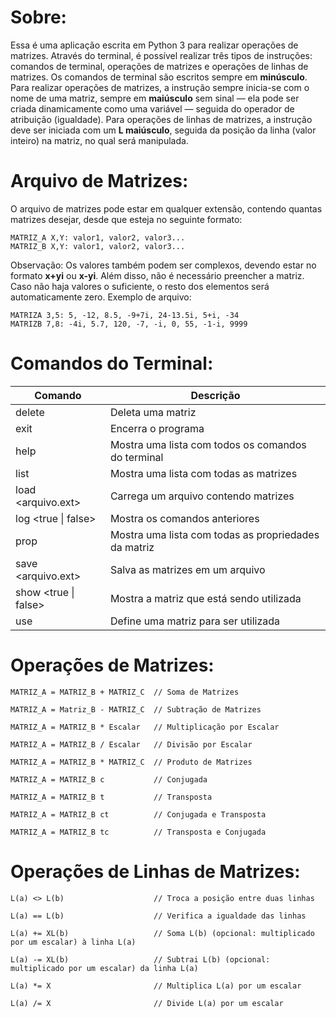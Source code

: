 # Sobre:

Essa é uma aplicação escrita em Python 3 para realizar operações de matrizes. Através do terminal, é possível realizar três tipos de instruções: comandos de terminal, 
operações de matrizes e operações de linhas de matrizes. Os comandos de terminal são escritos sempre em **minúsculo**. Para realizar operações de matrizes, a instrução 
sempre inicia-se com o nome de uma matriz, sempre em **maiúsculo** sem sinal — ela pode ser criada dinamicamente como uma variável — seguida do operador de atribuição (igualdade).
Para operações de linhas de matrizes, a instrução deve ser iniciada com um **L maiúsculo**, seguida da posição da linha (valor inteiro) na matriz, no qual será manipulada.

# Arquivo de Matrizes:

O arquivo de matrizes pode estar em qualquer extensão, contendo quantas matrizes desejar, desde que esteja no seguinte formato:
```
MATRIZ_A X,Y: valor1, valor2, valor3...
MATRIZ_B X,Y: valor1, valor2, valor3...
```
Observação: Os valores também podem ser complexos, devendo estar no formato **x+yi** ou **x-yi**. Além disso, não é necessário preencher a matriz. Caso não
haja valores o suficiente, o resto dos elementos será automaticamente zero. Exemplo de arquivo:
```
MATRIZA 3,5: 5, -12, 8.5, -9+7i, 24-13.5i, 5+i, -34
MATRIZB 7,8: -4i, 5.7, 120, -7, -i, 0, 55, -1-i, 9999
```

# Comandos do Terminal:
| Comando                    | Descrição                                            |
| -------------------------- | ---------------------------------------------------- |
| delete                     | Deleta uma matriz                                    |
| exit                       | Encerra o programa                                   |
| help                       | Mostra uma lista com todos os comandos do terminal   |
| list                       | Mostra uma lista com todas as matrizes               |
| load \<arquivo.ext\>       | Carrega um arquivo contendo matrizes                 |
| log \<true \| false\>      | Mostra os comandos anteriores                        |
| prop                       | Mostra uma lista com todas as propriedades da matriz |
| save \<arquivo.ext\>       | Salva as matrizes em um arquivo                      |
| show \<true \| false\>     | Mostra a matriz que está sendo utilizada             |
| use <matrix>               | Define uma matriz para ser utilizada                 |
  
# Operações de Matrizes:

```
MATRIZ_A = MATRIZ_B + MATRIZ_C  // Soma de Matrizes
  
MATRIZ_A = Matriz_B - MATRIZ_C  // Subtração de Matrizes
  
MATRIZ_A = MATRIZ_B * Escalar   // Multiplicação por Escalar
  
MATRIZ_A = MATRIZ_B / Escalar   // Divisão por Escalar
  
MATRIZ_A = MATRIZ_B * MATRIZ_C  // Produto de Matrizes

MATRIZ_A = MATRIZ_B c           // Conjugada

MATRIZ_A = MATRIZ_B t           // Transposta
  
MATRIZ_A = MATRIZ_B ct          // Conjugada e Transposta

MATRIZ_A = MATRIZ_B tc          // Transposta e Conjugada
```
  
# Operações de Linhas de Matrizes:
  
```
L(a) <> L(b)                    // Troca a posição entre duas linhas
  
L(a) == L(b)                    // Verifica a igualdade das linhas
  
L(a) += XL(b)                   // Soma L(b) (opcional: multiplicado por um escalar) à linha L(a)
  
L(a) -= XL(b)                   // Subtrai L(b) (opcional: multiplicado por um escalar) da linha L(a)
  
L(a) *= X                       // Multiplica L(a) por um escalar
  
L(a) /= X                       // Divide L(a) por um escalar
```
